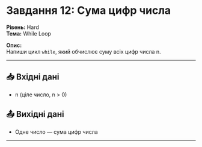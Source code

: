 # Завдання 12: Сума цифр числа

**Рівень:** Hard  
**Тема:** While Loop  

**Опис:**  
Напиши цикл `while`, який обчислює суму всіх цифр числа n.

---

## 📥 Вхідні дані
- n (ціле число, n > 0)

## 📤 Вихідні дані
- Одне число — сума цифр числа

---